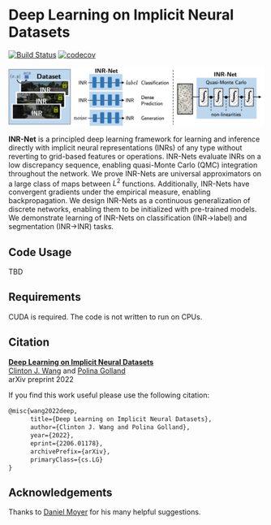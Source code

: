 # Deep Learning on Implicit Neural Datasets

[![Build Status](https://github.com/clintonjwang/inrnet/actions/workflows/python-app.yml/badge.svg)](https://github.com/clintonjwang/inrnet/actions/workflows/python-app.yml)
[![codecov](https://codecov.io/gh/clintonjwang/inrnet/branch/main/graph/badge.svg?token=IEFLBO4XHF)](https://codecov.io/gh/clintonjwang/inrnet)

![INR-Nets learn directly from datasets of implicit neural representations](https://github.com/clintonjwang/inrnet/blob/main/teaser.png?raw=true)

**INR-Net** is a principled deep learning framework for learning and inference directly with implicit neural representations (INRs) of any type without reverting to grid-based features or operations. INR-Nets evaluate INRs on a low discrepancy sequence, enabling quasi-Monte Carlo (QMC) integration throughout the network. We prove INR-Nets are universal approximators on a large class of maps between $L^2$ functions. Additionally, INR-Nets have convergent gradients under the empirical measure, enabling backpropagation. We design INR-Nets as a continuous generalization of discrete networks, enabling them to be initialized with pre-trained models. We demonstrate learning of INR-Nets on classification (INR&rarr;label) and segmentation (INR&rarr;INR) tasks.


## Code Usage

TBD

## Requirements

CUDA is required. The code is not written to run on CPUs.

## Citation

**[Deep Learning on Implicit Neural Datasets](https://arxiv.org/abs/2206.01178)**<br>
[Clinton J. Wang](https://clintonjwang.github.io/) and [Polina Golland](https://people.csail.mit.edu/polina/)<br>
arXiv preprint 2022

If you find this work useful please use the following citation:
```
@misc{wang2022deep,
      title={Deep Learning on Implicit Neural Datasets}, 
      author={Clinton J. Wang and Polina Golland},
      year={2022},
      eprint={2206.01178},
      archivePrefix={arXiv},
      primaryClass={cs.LG}
}
```

## Acknowledgements

Thanks to [Daniel Moyer](https://dcmoyer.github.io/) for his many helpful suggestions.
